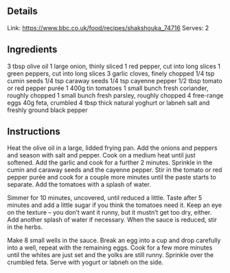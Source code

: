 ## Details

Link: https://www.bbc.co.uk/food/recipes/shakshouka_74716
Serves: 2

## Ingredients
3 tbsp olive oil
1 large onion, thinly sliced
1 red pepper, cut into long slices
1 green peppers, cut into long slices
3 garlic cloves, finely chopped
1/4 tsp cumin seeds
1/4 tsp caraway seeds
1/4 tsp cayenne pepper
1/2 tbsp tomato or red pepper purée
1 400g tin tomatoes
1 small bunch fresh coriander, roughly chopped
1 small bunch fresh parsley, roughly chopped
4 free-range eggs
40g feta, crumbled
4 tbsp thick natural yoghurt or labneh
salt and freshly ground black pepper

## Instructions

Heat the olive oil in a large, lidded frying pan. Add the onions and peppers and season with salt and pepper. Cook on a medium heat until just softened. Add the garlic and cook for a further 2 minutes. Sprinkle in the cumin and caraway seeds and the cayenne pepper. Stir in the tomato or red pepper purée and cook for a couple more minutes until the paste starts to separate. Add the tomatoes with a splash of water.

Simmer for 10 minutes, uncovered, until reduced a little. Taste after 5 minutes and add a little sugar if you think the tomatoes need it. Keep an eye on the texture – you don’t want it runny, but it mustn’t get too dry, either. Add another splash of water if necessary. When the sauce is reduced, stir in the herbs.

Make 8 small wells in the sauce. Break an egg into a cup and drop carefully into a well, repeat with the remaining eggs. Cook for a few more minutes until the whites are just set and the yolks are still runny. Sprinkle over the crumbled feta. Serve with yogurt or labneh on the side.

